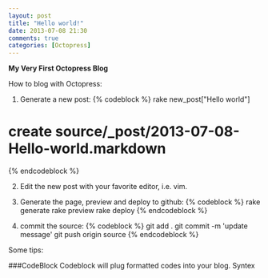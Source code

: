 ```yaml
---
layout: post
title: "Hello world!"
date: 2013-07-08 21:30
comments: true
categories: [Octopress]
--- 
```

**My Very First Octopress Blog**

How to blog with Octopress:

1. Generate a new post:
{% codeblock %}
rake new_post["Hello world"]
# create source/_post/2013-07-08-Hello-world.markdown
{% endcodeblock %}

2. Edit the new post with your favorite editor, i.e. vim.

3. Generate the page, preview and deploy to github:
{% codeblock %}
rake generate
rake preview
rake deploy
{% endcodeblock %}

4. commit the source:
{% codeblock %}
git add .
git commit -m 'update message'
git push origin source
{% endcodeblock %}

Some tips:

###CodeBlock
Codeblock will plug formatted codes into your blog.
Syntex



